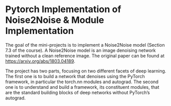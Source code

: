 # Pytorch Implementation of Noise2Noise & Module Implementation

The goal of the mini-projects is to implement a Noise2Noise model (Section 7.3 of the course). A Noise2Noise model is an image denoising network trained without a clean reference image. The original paper can be found at https://arxiv.org/abs/1803.04189.

The project has two parts, focusing on two different facets of deep learning. The first one is to build a network that denoises using the PyTorch framework, in particular the torch.nn modules and autograd. The second one is to understand and build a framework, its constituent modules, that are the standard building blocks of deep networks without PyTorch’s autograd.
